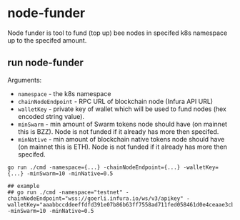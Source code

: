 # node-funder

Node funder is tool to fund (top up) bee nodes in specifed k8s namespace up to the specifed amount.

## run node-funder

Arguments:
- `namespace` - the k8s namespace
- `chainNodeEndpoint` - RPC URL of blockchain node (Infura API URL)
- `walletKey` - private key of wallet which will be used to fund nodes (hex encoded string value).
- `minSwarm` - min amount of Swarm tokens node should have (on mainnet this is BZZ). Node is not funded if it already has more then specifed. 
- `minNative` - min amount of blockchain native tokens node should have (on mainnet this is ETH). Node is not funded if it already has more then specifed. 


```console
go run ./cmd -namespace={...} -chainNodeEndpoint={...} -walletKey={...} -minSwarm=10 -minNative=0.5

## example
## go run ./cmd -namespace="testnet" -chainNodeEndpoint="wss://goerli.infura.io/ws/v3/apikey" -walletKey="aaabbccddeeffdfd391e07b86b63ff7558ad711fed058461d0e4ceaae3cbebf16a" -minSwarm=10 -minNative=0.5
```
